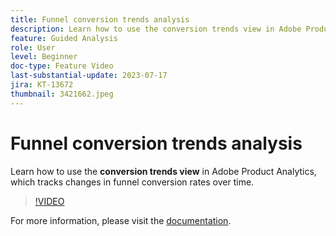 ```yaml
---
title: Funnel conversion trends analysis
description: Learn how to use the conversion trends view in Adobe Product Analytics, which tracks changes in funnel conversion rates over time.
feature: Guided Analysis
role: User
level: Beginner
doc-type: Feature Video
last-substantial-update: 2023-07-17
jira: KT-13672
thumbnail: 3421662.jpeg
---
```


# Funnel conversion trends analysis

Learn how to use the **conversion trends view** in Adobe Product Analytics, which tracks changes in funnel conversion rates over time.

>[!VIDEO](https://video.tv.adobe.com/v/3421662/?learn=on)

For more information, please visit the [documentation](
https://experienceleague.adobe.com/docs/analytics-platform/using/guided-analysis/funnel/conversion-trends.html).
